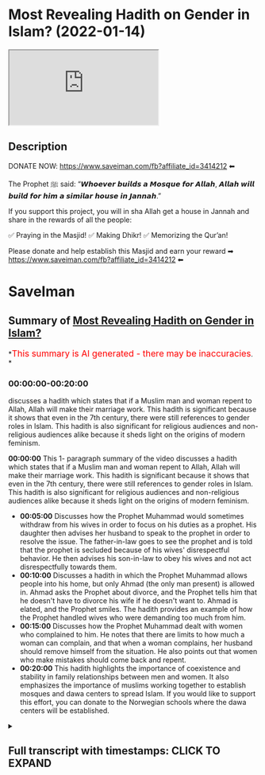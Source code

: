 # Most Revealing Hadith on Gender in Islam? (2022-01-14)

<iframe loading='lazy' allow='autoplay' src='https://www.youtube.com/embed/BHP78wJXi30'></iframe>

## Description

DONATE NOW: <https://www.saveiman.com/fb?affiliate_id=3414212> ⬅

The Prophet ﷺ said: “𝙒𝙝𝙤𝙚𝙫𝙚𝙧 𝙗𝙪𝙞𝙡𝙙𝙨 𝙖 𝙈𝙤𝙨𝙦𝙪𝙚 𝙛𝙤𝙧 𝘼𝙡𝙡𝙖𝙝, 𝘼𝙡𝙡𝙖𝙝 𝙬𝙞𝙡𝙡 𝙗𝙪𝙞𝙡𝙙 𝙛𝙤𝙧 𝙝𝙞𝙢 𝙖 𝙨𝙞𝙢𝙞𝙡𝙖𝙧 𝙝𝙤𝙪𝙨𝙚 𝙞𝙣 𝙅𝙖𝙣𝙣𝙖𝙝.”

If you support this project, you will in sha Allah get a house in Jannah and share in the rewards of all the people:

✅ Praying in the Masjid!
✅ Making Dhikr!
✅ Memorizing the Qur’an!

Please donate and help establish this Masjid and earn your reward ➡ <https://www.saveiman.com/fb?affiliate_id=3414212> ⬅

# SaveIman

## Summary of [Most Revealing Hadith on Gender in Islam?](https://www.youtube.com/watch?v=BHP78wJXi30)

*<span style="color:red; font-size:125%">This summary is AI generated - there may be inaccuracies</span>. *

### <a onclick="modifyYTiframeseektime('0')">00:00:00-00:20:00</a>

 discusses a hadith which states that if a Muslim man and woman repent to Allah, Allah will make their marriage work. This hadith is significant because it shows that even in the 7th century, there were still references to gender roles in Islam. This hadith is also significant for religious audiences and non-religious audiences alike because it sheds light on the origins of modern feminism.

**<a onclick="modifyYTiframeseektime('0')">00:00:00</a>** This 1- paragraph summary of the video discusses a hadith which states that if a Muslim man and woman repent to Allah, Allah will make their marriage work. This hadith is significant because it shows that even in the 7th century, there were still references to gender roles in Islam. This hadith is also significant for religious audiences and non-religious audiences alike because it sheds light on the origins of modern feminism.

* **<a onclick="modifyYTiframeseektime('300')">00:05:00</a>** Discusses how the Prophet Muhammad would sometimes withdraw from his wives in order to focus on his duties as a prophet. His daughter then advises her husband to speak to the prophet in order to resolve the issue. The father-in-law goes to see the prophet and is told that the prophet is secluded because of his wives' disrespectful behavior. He then advises his son-in-law to obey his wives and not act disrespectfully towards them.
* **<a onclick="modifyYTiframeseektime('600')">00:10:00</a>** Discusses a hadith in which the Prophet Muhammad allows people into his home, but only Ahmad (the only man present) is allowed in. Ahmad asks the Prophet about divorce, and the Prophet tells him that he doesn't have to divorce his wife if he doesn't want to. Ahmad is elated, and the Prophet smiles. The hadith provides an example of how the Prophet handled wives who were demanding too much from him.
* **<a onclick="modifyYTiframeseektime('900')">00:15:00</a>** Discusses how the Prophet Muhammad dealt with women who complained to him. He notes that there are limits to how much a woman can complain, and that when a woman complains, her husband should remove himself from the situation. He also points out that women who make mistakes should come back and repent.
* **<a onclick="modifyYTiframeseektime('1200')">00:20:00</a>** This hadith highlights the importance of coexistence and stability in family relationships between men and women. It also emphasizes the importance of muslims working together to establish mosques and dawa centers to spread Islam. If you would like to support this effort, you can donate to the Norwegian schools where the dawa centers will be established.

<details><summary><h2>Full transcript with timestamps: CLICK TO EXPAND</h2></summary>

<a onclick="modifyYTiframeseektime('0')">0:00:00</a> what if you were dying from thirst and  
<a onclick="modifyYTiframeseektime('2')">0:00:02</a> hunger would you give your iman up your  
<a onclick="modifyYTiframeseektime('4')">0:00:04</a> faith up in order  
<a onclick="modifyYTiframeseektime('7')">0:00:07</a> to survive probably not probably not  
<a onclick="modifyYTiframeseektime('10')">0:00:10</a> because you'd rather die  
<a onclick="modifyYTiframeseektime('12')">0:00:12</a> in hunger and thirst than give up your  
<a onclick="modifyYTiframeseektime('14')">0:00:14</a> religion right this is how much we value  
<a onclick="modifyYTiframeseektime('17')">0:00:17</a> our faith it's priceless brothers and  
<a onclick="modifyYTiframeseektime('20')">0:00:20</a> sisters let me introduce you to norway  
<a onclick="modifyYTiframeseektime('22')">0:00:22</a> this is a european country where the  
<a onclick="modifyYTiframeseektime('25')">0:00:25</a> vast majority of people have become  
<a onclick="modifyYTiframeseektime('27')">0:00:27</a> irreligious there are 200 000 muslims of  
<a onclick="modifyYTiframeseektime('30')">0:00:30</a> a population of about 5 million and most  
<a onclick="modifyYTiframeseektime('32')">0:00:32</a> of these 200 000 muslims have no idea  
<a onclick="modifyYTiframeseektime('35')">0:00:35</a> how to explain islam to their non-muslim  
<a onclick="modifyYTiframeseektime('38')">0:00:38</a> friends and neighbors but that needs to  
<a onclick="modifyYTiframeseektime('40')">0:00:40</a> change allah sent his messenger to call  
<a onclick="modifyYTiframeseektime('42')">0:00:42</a> people to eternal success and that is  
<a onclick="modifyYTiframeseektime('45')">0:00:45</a> why muslims in norway are now  
<a onclick="modifyYTiframeseektime('46')">0:00:46</a> establishing a masjid and our center to  
<a onclick="modifyYTiframeseektime('49')">0:00:49</a> enhance the norwegian tawa but they  
<a onclick="modifyYTiframeseektime('52')">0:00:52</a> cannot do this alone we need to support  
<a onclick="modifyYTiframeseektime('54')">0:00:54</a> them if you donate to the schools you  
<a onclick="modifyYTiframeseektime('56')">0:00:56</a> will insha allah reap the rewards of  
<a onclick="modifyYTiframeseektime('59')">0:00:59</a> thousands of muslims coming back to  
<a onclick="modifyYTiframeseektime('61')">0:01:01</a> islam and many of those will become  
<a onclick="modifyYTiframeseektime('63')">0:01:03</a> dwight and invite to islam  
<a onclick="modifyYTiframeseektime('65')">0:01:05</a> you will share in the reward for all  
<a onclick="modifyYTiframeseektime('68')">0:01:08</a> those shahadas and good deeds to come in  
<a onclick="modifyYTiframeseektime('71')">0:01:11</a> so click the link and donate now and  
<a onclick="modifyYTiframeseektime('73')">0:01:13</a> share the video for extra reward  
<a onclick="modifyYTiframeseektime('82')">0:01:22</a> how are you guys doing there is one  
<a onclick="modifyYTiframeseektime('83')">0:01:23</a> hadith which is a very special hadith  
<a onclick="modifyYTiframeseektime('86')">0:01:26</a> which is very pertinent to the issues  
<a onclick="modifyYTiframeseektime('88')">0:01:28</a> relating to gender now especially in the  
<a onclick="modifyYTiframeseektime('91')">0:01:31</a> modern age after the enlightenment  
<a onclick="modifyYTiframeseektime('93')">0:01:33</a> period after renaissance after all these  
<a onclick="modifyYTiframeseektime('95')">0:01:35</a> times  
<a onclick="modifyYTiframeseektime('97')">0:01:37</a> and different kind of ideologies have  
<a onclick="modifyYTiframeseektime('99')">0:01:39</a> emerged the question is to what extent  
<a onclick="modifyYTiframeseektime('101')">0:01:41</a> have those ideologies especially in the  
<a onclick="modifyYTiframeseektime('103')">0:01:43</a> west had an impact  
<a onclick="modifyYTiframeseektime('105')">0:01:45</a> on human society now that's a very  
<a onclick="modifyYTiframeseektime('107')">0:01:47</a> important question both for religious  
<a onclick="modifyYTiframeseektime('109')">0:01:49</a> audiences and non-religious audiences  
<a onclick="modifyYTiframeseektime('112')">0:01:52</a> i came across this hadith in bukhari and  
<a onclick="modifyYTiframeseektime('114')">0:01:54</a> actually there are lots of hadith which  
<a onclick="modifyYTiframeseektime('116')">0:01:56</a> corroborate this hadith it's called  
<a onclick="modifyYTiframeseektime('118')">0:01:58</a> torokh different  
<a onclick="modifyYTiframeseektime('120')">0:02:00</a> pathways of hadith  
<a onclick="modifyYTiframeseektime('122')">0:02:02</a> talking about a very interesting  
<a onclick="modifyYTiframeseektime('125')">0:02:05</a> incident and i regard this hadith from  
<a onclick="modifyYTiframeseektime('127')">0:02:07</a> my very limited knowledge of hadith  
<a onclick="modifyYTiframeseektime('129')">0:02:09</a> as probably the most telling hadith  
<a onclick="modifyYTiframeseektime('132')">0:02:12</a> of gender relations  
<a onclick="modifyYTiframeseektime('135')">0:02:15</a> in islam or in the 7th century period  
<a onclick="modifyYTiframeseektime('138')">0:02:18</a> now why is this important for  
<a onclick="modifyYTiframeseektime('140')">0:02:20</a> religious people or non-religious people  
<a onclick="modifyYTiframeseektime('141')">0:02:21</a> muslim audiences and non-muslim  
<a onclick="modifyYTiframeseektime('143')">0:02:23</a> audiences alike  
<a onclick="modifyYTiframeseektime('144')">0:02:24</a> because one question that has kind of  
<a onclick="modifyYTiframeseektime('146')">0:02:26</a> plagued our imagination has been to what  
<a onclick="modifyYTiframeseektime('149')">0:02:29</a> extent  
<a onclick="modifyYTiframeseektime('150')">0:02:30</a> have ideologies the like of say feminism  
<a onclick="modifyYTiframeseektime('154')">0:02:34</a> second third wave feminism any type of  
<a onclick="modifyYTiframeseektime('156')">0:02:36</a> feminism has an impact on human  
<a onclick="modifyYTiframeseektime('159')">0:02:39</a> behavior to what extent has it actually  
<a onclick="modifyYTiframeseektime('161')">0:02:41</a> shaped what men or women do to what  
<a onclick="modifyYTiframeseektime('164')">0:02:44</a> extent have it has it shaped societies  
<a onclick="modifyYTiframeseektime('166')">0:02:46</a> and gender relations  
<a onclick="modifyYTiframeseektime('168')">0:02:48</a> and i think this hadith is very  
<a onclick="modifyYTiframeseektime('169')">0:02:49</a> important in answering that question now  
<a onclick="modifyYTiframeseektime('171')">0:02:51</a> i'm not going to be  
<a onclick="modifyYTiframeseektime('172')">0:02:52</a> giving you an exact word for word uh  
<a onclick="modifyYTiframeseektime('175')">0:02:55</a> narration of this hadith but i am going  
<a onclick="modifyYTiframeseektime('177')">0:02:57</a> to be spelling it out for you in kind of  
<a onclick="modifyYTiframeseektime('180')">0:03:00</a> paraphrased terms and send give you a  
<a onclick="modifyYTiframeseektime('182')">0:03:02</a> link in the description box of the  
<a onclick="modifyYTiframeseektime('184')">0:03:04</a> entire hadith although i may say as well  
<a onclick="modifyYTiframeseektime('187')">0:03:07</a> that this hadith has different  
<a onclick="modifyYTiframeseektime('188')">0:03:08</a> narrations but this one is in bukhari  
<a onclick="modifyYTiframeseektime('192')">0:03:12</a> ibn abbas who was  
<a onclick="modifyYTiframeseektime('194')">0:03:14</a> the torja man of the quran  
<a onclick="modifyYTiframeseektime('196')">0:03:16</a> the prolific sahabi that wanted to know  
<a onclick="modifyYTiframeseektime('200')">0:03:20</a> every little thing about  
<a onclick="modifyYTiframeseektime('201')">0:03:21</a> the quran he went to um  
<a onclick="modifyYTiframeseektime('204')">0:03:24</a> who as many of you will know is the  
<a onclick="modifyYTiframeseektime('206')">0:03:26</a> second caliph  
<a onclick="modifyYTiframeseektime('207')">0:03:27</a> after the death of the prophet muhammad  
<a onclick="modifyYTiframeseektime('210')">0:03:30</a> and after abu bakr and also one of the  
<a onclick="modifyYTiframeseektime('212')">0:03:32</a> best friends of the prophet muhammad  
<a onclick="modifyYTiframeseektime('216')">0:03:36</a> he went to him because he wanted to know  
<a onclick="modifyYTiframeseektime('219')">0:03:39</a> the meaning of an ayah of the quran in  
<a onclick="modifyYTiframeseektime('220')">0:03:40</a> chapter number 66 where it said in tatum  
<a onclick="modifyYTiframeseektime('225')">0:03:45</a> if you both repent to allah then allah  
<a onclick="modifyYTiframeseektime('227')">0:03:47</a> has made it so that you may do so and  
<a onclick="modifyYTiframeseektime('230')">0:03:50</a> this was a verse in chapter 66 that i'm  
<a onclick="modifyYTiframeseektime('232')">0:03:52</a> not best wanted to know who these two  
<a onclick="modifyYTiframeseektime('234')">0:03:54</a> were referring to so he went to um  
<a onclick="modifyYTiframeseektime('237')">0:03:57</a> and then um  
<a onclick="modifyYTiframeseektime('239')">0:03:59</a> narrated the story to him so that hadith  
<a onclick="modifyYTiframeseektime('241')">0:04:01</a> is narrated by ibn abbas  
<a onclick="modifyYTiframeseektime('244')">0:04:04</a> and  
<a onclick="modifyYTiframeseektime('245')">0:04:05</a> ahmad al-khattab started by saying  
<a onclick="modifyYTiframeseektime('247')">0:04:07</a> something very interesting  
<a onclick="modifyYTiframeseektime('249')">0:04:09</a> he says  
<a onclick="modifyYTiframeseektime('252')">0:04:12</a> Music  
<a onclick="modifyYTiframeseektime('256')">0:04:16</a> he said that we the people of quraish  
<a onclick="modifyYTiframeseektime('259')">0:04:19</a> who are a people  
<a onclick="modifyYTiframeseektime('260')">0:04:20</a> who used to dominate our wives  
<a onclick="modifyYTiframeseektime('266')">0:04:26</a> when we went to the medina  
<a onclick="modifyYTiframeseektime('268')">0:04:28</a> the people the ansar they were  
<a onclick="modifyYTiframeseektime('273')">0:04:33</a> were people that their wives used to  
<a onclick="modifyYTiframeseektime('275')">0:04:35</a> dominate them  
<a onclick="modifyYTiframeseektime('277')">0:04:37</a> now i found this very interesting very  
<a onclick="modifyYTiframeseektime('279')">0:04:39</a> surprising i have to be honest the first  
<a onclick="modifyYTiframeseektime('281')">0:04:41</a> time i came across this hadith it made  
<a onclick="modifyYTiframeseektime('284')">0:04:44</a> me think  
<a onclick="modifyYTiframeseektime('285')">0:04:45</a> this is  
<a onclick="modifyYTiframeseektime('288')">0:04:48</a> this is a 7th century audience this is  
<a onclick="modifyYTiframeseektime('290')">0:04:50</a> at least a thousand  
<a onclick="modifyYTiframeseektime('292')">0:04:52</a> 300 and something odd years before  
<a onclick="modifyYTiframeseektime('295')">0:04:55</a> feminism could even be  
<a onclick="modifyYTiframeseektime('296')">0:04:56</a> referred to as such  
<a onclick="modifyYTiframeseektime('298')">0:04:58</a> and there is this phrasiology very  
<a onclick="modifyYTiframeseektime('300')">0:05:00</a> gendered phraseology being used  
<a onclick="modifyYTiframeseektime('302')">0:05:02</a> that we were a people that we used to  
<a onclick="modifyYTiframeseektime('304')">0:05:04</a> dominate our wives and these people of  
<a onclick="modifyYTiframeseektime('307')">0:05:07</a> al-ansar who are another  
<a onclick="modifyYTiframeseektime('309')">0:05:09</a> group of people were a group of people  
<a onclick="modifyYTiframeseektime('311')">0:05:11</a> he's saying  
<a onclick="modifyYTiframeseektime('313')">0:05:13</a> their wives dominated them  
<a onclick="modifyYTiframeseektime('316')">0:05:16</a> and he said  
<a onclick="modifyYTiframeseektime('318')">0:05:18</a> he narrates the story  
<a onclick="modifyYTiframeseektime('320')">0:05:20</a> of going to his wife  
<a onclick="modifyYTiframeseektime('324')">0:05:24</a> i went to my wife  
<a onclick="modifyYTiframeseektime('326')">0:05:26</a> and he was speaking to her  
<a onclick="modifyYTiframeseektime('328')">0:05:28</a> about  
<a onclick="modifyYTiframeseektime('330')">0:05:30</a> the attitudes of medina society  
<a onclick="modifyYTiframeseektime('334')">0:05:34</a> and she answered back  
<a onclick="modifyYTiframeseektime('336')">0:05:36</a> to um  
<a onclick="modifyYTiframeseektime('340')">0:05:40</a> he was a very strong character very  
<a onclick="modifyYTiframeseektime('343')">0:05:43</a> assertive character very extroverted  
<a onclick="modifyYTiframeseektime('346')">0:05:46</a> character extremely confident person  
<a onclick="modifyYTiframeseektime('349')">0:05:49</a> he was a fair man actually a feared man  
<a onclick="modifyYTiframeseektime('352')">0:05:52</a> a big man physically big and a big  
<a onclick="modifyYTiframeseektime('355')">0:05:55</a> personality  
<a onclick="modifyYTiframeseektime('356')">0:05:56</a> and remember he was just saying that you  
<a onclick="modifyYTiframeseektime('358')">0:05:58</a> know we were the people that used to  
<a onclick="modifyYTiframeseektime('359')">0:05:59</a> dominate  
<a onclick="modifyYTiframeseektime('360')">0:06:00</a> our wives  
<a onclick="modifyYTiframeseektime('361')">0:06:01</a> and his wife now is answering him back  
<a onclick="modifyYTiframeseektime('364')">0:06:04</a> so he said  
<a onclick="modifyYTiframeseektime('366')">0:06:06</a> are you answering me back  
<a onclick="modifyYTiframeseektime('370')">0:06:10</a> and his wife  
<a onclick="modifyYTiframeseektime('372')">0:06:12</a> wife returned and she said  
<a onclick="modifyYTiframeseektime('374')">0:06:14</a> you know  
<a onclick="modifyYTiframeseektime('376')">0:06:16</a> actually  
<a onclick="modifyYTiframeseektime('377')">0:06:17</a> you know the prophets why even the  
<a onclick="modifyYTiframeseektime('378')">0:06:18</a> prophets wives who are meant to be like  
<a onclick="modifyYTiframeseektime('380')">0:06:20</a> you know she doesn't say this but who  
<a onclick="modifyYTiframeseektime('382')">0:06:22</a> are in islam meant to be the epitome  
<a onclick="modifyYTiframeseektime('385')">0:06:25</a> of you know they even they  
<a onclick="modifyYTiframeseektime('388')">0:06:28</a> jordan  
<a onclick="modifyYTiframeseektime('392')">0:06:32</a> that used to they used to leave off the  
<a onclick="modifyYTiframeseektime('394')">0:06:34</a> prophet  
<a onclick="modifyYTiframeseektime('395')">0:06:35</a> withdrawal from the prophet muhammad  
<a onclick="modifyYTiframeseektime('397')">0:06:37</a> from the  
<a onclick="modifyYTiframeseektime('399')">0:06:39</a> night from the day into the night  
<a onclick="modifyYTiframeseektime('400')">0:06:40</a> meaning they used to give him the cold  
<a onclick="modifyYTiframeseektime('402')">0:06:42</a> shoulder they used to withdraw from him  
<a onclick="modifyYTiframeseektime('405')">0:06:45</a> and he was bewild he was completely  
<a onclick="modifyYTiframeseektime('408')">0:06:48</a> befuddled and bewildered and bedazzled  
<a onclick="modifyYTiframeseektime('410')">0:06:50</a> and shocked and  
<a onclick="modifyYTiframeseektime('411')">0:06:51</a> by this uh comment so oh he got  
<a onclick="modifyYTiframeseektime('414')">0:06:54</a> triggered you want to put it in that he  
<a onclick="modifyYTiframeseektime('415')">0:06:55</a> got triggered by that  
<a onclick="modifyYTiframeseektime('417')">0:06:57</a> because remember  
<a onclick="modifyYTiframeseektime('421')">0:07:01</a> was the wife of the prophet muhammad one  
<a onclick="modifyYTiframeseektime('424')">0:07:04</a> of the wives of the prophet muhammad  
<a onclick="modifyYTiframeseektime('427')">0:07:07</a> so he says  
<a onclick="modifyYTiframeseektime('428')">0:07:08</a> when he heard that it's like everything  
<a onclick="modifyYTiframeseektime('430')">0:07:10</a> switched off he put on his clothes  
<a onclick="modifyYTiframeseektime('436')">0:07:16</a> i got my my clothes and i put it on me  
<a onclick="modifyYTiframeseektime('438')">0:07:18</a> and he went to  
<a onclick="modifyYTiframeseektime('440')">0:07:20</a> his daughter  
<a onclick="modifyYTiframeseektime('442')">0:07:22</a> and he said to his daughter he said to  
<a onclick="modifyYTiframeseektime('444')">0:07:24</a> her  
<a onclick="modifyYTiframeseektime('445')">0:07:25</a> is it true  
<a onclick="modifyYTiframeseektime('446')">0:07:26</a> that one of you i.e one of the wives of  
<a onclick="modifyYTiframeseektime('448')">0:07:28</a> the prophet used to  
<a onclick="modifyYTiframeseektime('452')">0:07:32</a> leave the the prophet sallallahu alaihi  
<a onclick="modifyYTiframeseektime('454')">0:07:34</a> wasallam  
<a onclick="modifyYTiframeseektime('456')">0:07:36</a> from the night to from the day into the  
<a onclick="modifyYTiframeseektime('458')">0:07:38</a> night  
<a onclick="modifyYTiframeseektime('459')">0:07:39</a> not from the night into the day but from  
<a onclick="modifyYTiframeseektime('461')">0:07:41</a> the day into the night meaning it's not  
<a onclick="modifyYTiframeseektime('463')">0:07:43</a> talking about marital relations or  
<a onclick="modifyYTiframeseektime('464')">0:07:44</a> anything like that because that would be  
<a onclick="modifyYTiframeseektime('465')">0:07:45</a> a different level of  
<a onclick="modifyYTiframeseektime('467')">0:07:47</a> transgression which that we have no  
<a onclick="modifyYTiframeseektime('468')">0:07:48</a> evidence ever happened by the way but  
<a onclick="modifyYTiframeseektime('470')">0:07:50</a> anyway  
<a onclick="modifyYTiframeseektime('471')">0:07:51</a> is it the case that you should do  
<a onclick="modifyYTiframeseektime('472')">0:07:52</a> something like that  
<a onclick="modifyYTiframeseektime('475')">0:07:55</a> she says vietnam she says yes  
<a onclick="modifyYTiframeseektime('478')">0:07:58</a> he said whoever does anything like that  
<a onclick="modifyYTiframeseektime('482')">0:08:02</a> she lost his failure  
<a onclick="modifyYTiframeseektime('486')">0:08:06</a> and then he was triggered already so  
<a onclick="modifyYTiframeseektime('487')">0:08:07</a> imagine he's talking to his own daughter  
<a onclick="modifyYTiframeseektime('489')">0:08:09</a> and by the way this shows us it gives us  
<a onclick="modifyYTiframeseektime('491')">0:08:11</a> a glimpse i don't want to make too much  
<a onclick="modifyYTiframeseektime('492')">0:08:12</a> commentary at this point because i'll  
<a onclick="modifyYTiframeseektime('494')">0:08:14</a> comment on this afterwards  
<a onclick="modifyYTiframeseektime('496')">0:08:16</a> of how  
<a onclick="modifyYTiframeseektime('497')">0:08:17</a> the father-in-law  
<a onclick="modifyYTiframeseektime('500')">0:08:20</a> deals with the son-in-law a pious son  
<a onclick="modifyYTiframeseektime('502')">0:08:22</a> albert this one the most pious  
<a onclick="modifyYTiframeseektime('503')">0:08:23</a> son-in-law  
<a onclick="modifyYTiframeseektime('505')">0:08:25</a> he got triggered on behalf of the  
<a onclick="modifyYTiframeseektime('506')">0:08:26</a> son-in-law in this case is  
<a onclick="modifyYTiframeseektime('508')">0:08:28</a> the prophet muhammed who he loved the  
<a onclick="modifyYTiframeseektime('510')">0:08:30</a> most  
<a onclick="modifyYTiframeseektime('512')">0:08:32</a> who he loved the most  
<a onclick="modifyYTiframeseektime('513')">0:08:33</a> he said  
<a onclick="modifyYTiframeseektime('516')">0:08:36</a> you think  
<a onclick="modifyYTiframeseektime('518')">0:08:38</a> don't ever do that he says whoever's  
<a onclick="modifyYTiframeseektime('519')">0:08:39</a> done that is a failure  
<a onclick="modifyYTiframeseektime('521')">0:08:41</a> and what about your friend he's talking  
<a onclick="modifyYTiframeseektime('524')">0:08:44</a> about aisha  
<a onclick="modifyYTiframeseektime('525')">0:08:45</a> who's who is known another wife of the  
<a onclick="modifyYTiframeseektime('527')">0:08:47</a> prophet  
<a onclick="modifyYTiframeseektime('528')">0:08:48</a> that she is  
<a onclick="modifyYTiframeseektime('532')">0:08:52</a> more beautiful than you anyway  
<a onclick="modifyYTiframeseektime('534')">0:08:54</a> and she's more beloved to the prophet  
<a onclick="modifyYTiframeseektime('535')">0:08:55</a> muhammed  
<a onclick="modifyYTiframeseektime('537')">0:08:57</a> so he he saw that she was being jairia  
<a onclick="modifyYTiframeseektime('539')">0:08:59</a> she was being bold  
<a onclick="modifyYTiframeseektime('541')">0:09:01</a> so he was bold with her she was  
<a onclick="modifyYTiframeseektime('543')">0:09:03</a> triggering him he triggered her  
<a onclick="modifyYTiframeseektime('546')">0:09:06</a> and this is in many ways the right way  
<a onclick="modifyYTiframeseektime('548')">0:09:08</a> to advise  
<a onclick="modifyYTiframeseektime('549')">0:09:09</a> a woman  
<a onclick="modifyYTiframeseektime('550')">0:09:10</a> who is disrespecting her husband with  
<a onclick="modifyYTiframeseektime('552')">0:09:12</a> all due respect now we see a lot of  
<a onclick="modifyYTiframeseektime('554')">0:09:14</a> people  
<a onclick="modifyYTiframeseektime('555')">0:09:15</a> they see that the woman is complaining  
<a onclick="modifyYTiframeseektime('557')">0:09:17</a> and withdrawing from the husband not  
<a onclick="modifyYTiframeseektime('558')">0:09:18</a> giving him his rights and they egg her  
<a onclick="modifyYTiframeseektime('560')">0:09:20</a> on they push her to do some more yeah do  
<a onclick="modifyYTiframeseektime('562')">0:09:22</a> it more this is the father of the he  
<a onclick="modifyYTiframeseektime('564')">0:09:24</a> loves her so much  
<a onclick="modifyYTiframeseektime('565')">0:09:25</a> yeah  
<a onclick="modifyYTiframeseektime('567')">0:09:27</a> as the quran says  
<a onclick="modifyYTiframeseektime('571')">0:09:31</a> if you speak then speak the truth and  
<a onclick="modifyYTiframeseektime('573')">0:09:33</a> even if it is someone close to you so  
<a onclick="modifyYTiframeseektime('575')">0:09:35</a> this was the manhattan  
<a onclick="modifyYTiframeseektime('576')">0:09:36</a> and the way of  
<a onclick="modifyYTiframeseektime('579')">0:09:39</a> so he went after that to see the prophet  
<a onclick="modifyYTiframeseektime('582')">0:09:42</a> muhammed himself and he had a man  
<a onclick="modifyYTiframeseektime('585')">0:09:45</a> guarding the door his name was  
<a onclick="modifyYTiframeseektime('587')">0:09:47</a> he was guarding the door and he was by  
<a onclick="modifyYTiframeseektime('588')">0:09:48</a> himself  
<a onclick="modifyYTiframeseektime('590')">0:09:50</a> because his wives had told him that the  
<a onclick="modifyYTiframeseektime('592')">0:09:52</a> the the the hafsah had told him that the  
<a onclick="modifyYTiframeseektime('594')">0:09:54</a> prophet muhammad had been like secluded  
<a onclick="modifyYTiframeseektime('597')">0:09:57</a> by himself and this was going to give us  
<a onclick="modifyYTiframeseektime('598')">0:09:58</a> another lesson by the way which is a  
<a onclick="modifyYTiframeseektime('601')">0:10:01</a> very important lesson which we don't  
<a onclick="modifyYTiframeseektime('602')">0:10:02</a> hear enough of i'll tell you what  
<a onclick="modifyYTiframeseektime('604')">0:10:04</a> happened  
<a onclick="modifyYTiframeseektime('605')">0:10:05</a> at first he didn't allow anybody in  
<a onclick="modifyYTiframeseektime('607')">0:10:07</a> including umar but eventually  
<a onclick="modifyYTiframeseektime('610')">0:10:10</a> he  
<a onclick="modifyYTiframeseektime('610')">0:10:10</a> come into the house  
<a onclick="modifyYTiframeseektime('612')">0:10:12</a> so ahmad came into the house and the  
<a onclick="modifyYTiframeseektime('613')">0:10:13</a> first question he asked  
<a onclick="modifyYTiframeseektime('615')">0:10:15</a> he asked him did you divorce your wives  
<a onclick="modifyYTiframeseektime('618')">0:10:18</a> and he said no  
<a onclick="modifyYTiframeseektime('620')">0:10:20</a> he didn't divorce his wife so he said  
<a onclick="modifyYTiframeseektime('622')">0:10:22</a> allahu akbar ahmad was celebrating  
<a onclick="modifyYTiframeseektime('624')">0:10:24</a> because in reality he doesn't want to  
<a onclick="modifyYTiframeseektime('625')">0:10:25</a> see his daughter or any of the other  
<a onclick="modifyYTiframeseektime('627')">0:10:27</a> mothers of the believers be divorced  
<a onclick="modifyYTiframeseektime('631')">0:10:31</a> so he was elated by the fact that he  
<a onclick="modifyYTiframeseektime('633')">0:10:33</a> there was no divorce that took place  
<a onclick="modifyYTiframeseektime('636')">0:10:36</a> and then um  
<a onclick="modifyYTiframeseektime('638')">0:10:38</a> he said the same kind of thing that he  
<a onclick="modifyYTiframeseektime('639')">0:10:39</a> was saying to ibn abbas in the beginning  
<a onclick="modifyYTiframeseektime('640')">0:10:40</a> of generation he and i want you to pay  
<a onclick="modifyYTiframeseektime('643')">0:10:43</a> attention to the psychological cues here  
<a onclick="modifyYTiframeseektime('645')">0:10:45</a> they're very important because they  
<a onclick="modifyYTiframeseektime('647')">0:10:47</a> relate to the gender discussions  
<a onclick="modifyYTiframeseektime('649')">0:10:49</a> that i have happening now not just from  
<a onclick="modifyYTiframeseektime('651')">0:10:51</a> feminists but from these red pill and  
<a onclick="modifyYTiframeseektime('653')">0:10:53</a> all these kind of things  
<a onclick="modifyYTiframeseektime('655')">0:10:55</a> is an eye opener to the man hedge of the  
<a onclick="modifyYTiframeseektime('658')">0:10:58</a> prophet of how he dealt with these  
<a onclick="modifyYTiframeseektime('659')">0:10:59</a> issues  
<a onclick="modifyYTiframeseektime('660')">0:11:00</a> before the the existence of these  
<a onclick="modifyYTiframeseektime('663')">0:11:03</a> ideologies  
<a onclick="modifyYTiframeseektime('664')">0:11:04</a> so  
<a onclick="modifyYTiframeseektime('666')">0:11:06</a> stated the same thing as he stated  
<a onclick="modifyYTiframeseektime('668')">0:11:08</a> before  
<a onclick="modifyYTiframeseektime('669')">0:11:09</a> he says  
<a onclick="modifyYTiframeseektime('674')">0:11:14</a> we are people we the people of quraish  
<a onclick="modifyYTiframeseektime('675')">0:11:15</a> were people that we used to dominate our  
<a onclick="modifyYTiframeseektime('677')">0:11:17</a> wives  
<a onclick="modifyYTiframeseektime('680')">0:11:20</a> when the people of al-ansar their wives  
<a onclick="modifyYTiframeseektime('682')">0:11:22</a> used to dominate them  
<a onclick="modifyYTiframeseektime('684')">0:11:24</a> so he's saying the same thing the  
<a onclick="modifyYTiframeseektime('686')">0:11:26</a> prophet's reaction to this he just  
<a onclick="modifyYTiframeseektime('688')">0:11:28</a> smiled literally  
<a onclick="modifyYTiframeseektime('691')">0:11:31</a> he just smiled he said he just smiled  
<a onclick="modifyYTiframeseektime('693')">0:11:33</a> so he didn't really engage with that he  
<a onclick="modifyYTiframeseektime('695')">0:11:35</a> said yes you know  
<a onclick="modifyYTiframeseektime('697')">0:11:37</a> to be honest that was not the the  
<a onclick="modifyYTiframeseektime('699')">0:11:39</a> response of the prophet muhammad  
<a onclick="modifyYTiframeseektime('704')">0:11:44</a> he stated that he went to his daughter  
<a onclick="modifyYTiframeseektime('706')">0:11:46</a> and he told her what he told her you  
<a onclick="modifyYTiframeseektime('708')">0:11:48</a> know that is more beloved than all the  
<a onclick="modifyYTiframeseektime('710')">0:11:50</a> kind of things i told you before and  
<a onclick="modifyYTiframeseektime('712')">0:11:52</a> again it said that the prophet sallam  
<a onclick="modifyYTiframeseektime('714')">0:11:54</a> he merely smiled he did not  
<a onclick="modifyYTiframeseektime('717')">0:11:57</a> engage  
<a onclick="modifyYTiframeseektime('718')">0:11:58</a> with omar  
<a onclick="modifyYTiframeseektime('722')">0:12:02</a> and then  
<a onclick="modifyYTiframeseektime('723')">0:12:03</a> he made dua a supplication to the  
<a onclick="modifyYTiframeseektime('725')">0:12:05</a> prophet  
<a onclick="modifyYTiframeseektime('726')">0:12:06</a> muhammad because he was sleeping on this  
<a onclick="modifyYTiframeseektime('729')">0:12:09</a> kind of straw and he said the people of  
<a onclick="modifyYTiframeseektime('732')">0:12:12</a> you know the emperor of roman the  
<a onclick="modifyYTiframeseektime('733')">0:12:13</a> emperor of persia they have all this  
<a onclick="modifyYTiframeseektime('735')">0:12:15</a> white expanse and you're sleeping on the  
<a onclick="modifyYTiframeseektime('737')">0:12:17</a> floor  
<a onclick="modifyYTiframeseektime('738')">0:12:18</a> he goes  
<a onclick="modifyYTiframeseektime('741')">0:12:21</a> out on you he would expand your abode  
<a onclick="modifyYTiframeseektime('743')">0:12:23</a> like you make the prophet at that stage  
<a onclick="modifyYTiframeseektime('745')">0:12:25</a> he actually responded he said i'm not  
<a onclick="modifyYTiframeseektime('747')">0:12:27</a> interested why should i it's mata dunya  
<a onclick="modifyYTiframeseektime('749')">0:12:29</a> this is uh  
<a onclick="modifyYTiframeseektime('750')">0:12:30</a> it's not the thing i want because we the  
<a onclick="modifyYTiframeseektime('753')">0:12:33</a> hereafter and the eschaton and all that  
<a onclick="modifyYTiframeseektime('755')">0:12:35</a> kind of thing  
<a onclick="modifyYTiframeseektime('757')">0:12:37</a> now  
<a onclick="modifyYTiframeseektime('758')">0:12:38</a> long story short  
<a onclick="modifyYTiframeseektime('763')">0:12:43</a> of the quran actually came down for this  
<a onclick="modifyYTiframeseektime('764')">0:12:44</a> now why was the prophet secluding from  
<a onclick="modifyYTiframeseektime('766')">0:12:46</a> all the wives because they were actually  
<a onclick="modifyYTiframeseektime('768')">0:12:48</a> asking him  
<a onclick="modifyYTiframeseektime('769')">0:12:49</a> to to give him money that he didn't have  
<a onclick="modifyYTiframeseektime('772')">0:12:52</a> that's why in sura  
<a onclick="modifyYTiframeseektime('779')">0:12:59</a> that the ayah came down which said that  
<a onclick="modifyYTiframeseektime('781')">0:13:01</a> if you want the the  
<a onclick="modifyYTiframeseektime('782')">0:13:02</a> the the the adornments of this world  
<a onclick="modifyYTiframeseektime('786')">0:13:06</a> then come and i will set you free and so  
<a onclick="modifyYTiframeseektime('788')">0:13:08</a> on  
<a onclick="modifyYTiframeseektime('789')">0:13:09</a> so there was an it was actually a choice  
<a onclick="modifyYTiframeseektime('791')">0:13:11</a> given to the wives of the prophet if you  
<a onclick="modifyYTiframeseektime('792')">0:13:12</a> didn't want to be with me then you can  
<a onclick="modifyYTiframeseektime('793')">0:13:13</a> go and it would actually be effective  
<a onclick="modifyYTiframeseektime('796')">0:13:16</a> and an effectual divorce  
<a onclick="modifyYTiframeseektime('798')">0:13:18</a> they had the choice many things can be  
<a onclick="modifyYTiframeseektime('801')">0:13:21</a> extrapolated from this hadith  
<a onclick="modifyYTiframeseektime('803')">0:13:23</a> number one the prophet didn't really  
<a onclick="modifyYTiframeseektime('805')">0:13:25</a> engage  
<a onclick="modifyYTiframeseektime('806')">0:13:26</a> with  
<a onclick="modifyYTiframeseektime('808')">0:13:28</a> the dominating uh  
<a onclick="modifyYTiframeseektime('810')">0:13:30</a> kind of discourse that um  
<a onclick="modifyYTiframeseektime('813')">0:13:33</a> came with  
<a onclick="modifyYTiframeseektime('814')">0:13:34</a> because actually in other places  
<a onclick="modifyYTiframeseektime('816')">0:13:36</a> the prophet muhammad has been described  
<a onclick="modifyYTiframeseektime('819')">0:13:39</a> in a hadith  
<a onclick="modifyYTiframeseektime('820')">0:13:40</a> he was actually very easy going and he  
<a onclick="modifyYTiframeseektime('823')">0:13:43</a> wasn't he if anything  
<a onclick="modifyYTiframeseektime('825')">0:13:45</a> he wasn't some  
<a onclick="modifyYTiframeseektime('827')">0:13:47</a> the hadith  
<a onclick="modifyYTiframeseektime('828')">0:13:48</a> say that he was more easy going than the  
<a onclick="modifyYTiframeseektime('830')">0:13:50</a> people of quraish like people like  
<a onclick="modifyYTiframeseektime('834')">0:13:54</a> some say that he didn't fit into that  
<a onclick="modifyYTiframeseektime('835')">0:13:55</a> category of people that used to try and  
<a onclick="modifyYTiframeseektime('836')">0:13:56</a> dominate his wife and so on he was very  
<a onclick="modifyYTiframeseektime('838')">0:13:58</a> easy going  
<a onclick="modifyYTiframeseektime('840')">0:14:00</a> which by the way flies in the face of  
<a onclick="modifyYTiframeseektime('842')">0:14:02</a> some of the discourses that we're seeing  
<a onclick="modifyYTiframeseektime('844')">0:14:04</a> in these manosphere spaces where they  
<a onclick="modifyYTiframeseektime('846')">0:14:06</a> think that the way to control your woman  
<a onclick="modifyYTiframeseektime('848')">0:14:08</a> and so on is to basically be obnoxious  
<a onclick="modifyYTiframeseektime('851')">0:14:11</a> and overly extroverted and so on there's  
<a onclick="modifyYTiframeseektime('854')">0:14:14</a> a time and a place for everything and  
<a onclick="modifyYTiframeseektime('855')">0:14:15</a> really there's no there's almost no time  
<a onclick="modifyYTiframeseektime('856')">0:14:16</a> in the place for that and the prophet  
<a onclick="modifyYTiframeseektime('858')">0:14:18</a> saw that was not his manage  
<a onclick="modifyYTiframeseektime('860')">0:14:20</a> however he didn't do nothing  
<a onclick="modifyYTiframeseektime('862')">0:14:22</a> he wasn't just taking abuse  
<a onclick="modifyYTiframeseektime('865')">0:14:25</a> he wasn't just uh you know accepting  
<a onclick="modifyYTiframeseektime('868')">0:14:28</a> and i'm not saying that they were even  
<a onclick="modifyYTiframeseektime('869')">0:14:29</a> abusing him quite frankly but he wasn't  
<a onclick="modifyYTiframeseektime('871')">0:14:31</a> accepting these complaints and demands  
<a onclick="modifyYTiframeseektime('873')">0:14:33</a> from his wives  
<a onclick="modifyYTiframeseektime('874')">0:14:34</a> how did he manage  
<a onclick="modifyYTiframeseektime('877')">0:14:37</a> the behavior of his wives  
<a onclick="modifyYTiframeseektime('880')">0:14:40</a> really you can call this anxiety  
<a onclick="modifyYTiframeseektime('882')">0:14:42</a> accrument method  
<a onclick="modifyYTiframeseektime('883')">0:14:43</a> and really in islam this is referred to  
<a onclick="modifyYTiframeseektime('885')">0:14:45</a> as  
<a onclick="modifyYTiframeseektime('888')">0:14:48</a> something  
<a onclick="modifyYTiframeseektime('895')">0:14:55</a> when you say you take an oath that i'm  
<a onclick="modifyYTiframeseektime('897')">0:14:57</a> not going to see my wife for x amount of  
<a onclick="modifyYTiframeseektime('899')">0:14:59</a> time and you have up to four months  
<a onclick="modifyYTiframeseektime('902')">0:15:02</a> and this is the way that you create a  
<a onclick="modifyYTiframeseektime('905')">0:15:05</a> healthy balance in the relationship  
<a onclick="modifyYTiframeseektime('907')">0:15:07</a> because when that anxiety starts to  
<a onclick="modifyYTiframeseektime('908')">0:15:08</a> accrue and it will accrue on both sides  
<a onclick="modifyYTiframeseektime('912')">0:15:12</a> i mean if a man is doing this anxiety  
<a onclick="modifyYTiframeseektime('913')">0:15:13</a> will accrue for him as much as it will  
<a onclick="modifyYTiframeseektime('915')">0:15:15</a> accrue for her  
<a onclick="modifyYTiframeseektime('917')">0:15:17</a> and that in that situation is a useful  
<a onclick="modifyYTiframeseektime('920')">0:15:20</a> moment of reflection  
<a onclick="modifyYTiframeseektime('922')">0:15:22</a> it's a use m useful and it's more useful  
<a onclick="modifyYTiframeseektime('924')">0:15:24</a> than being in a toxic situation in the  
<a onclick="modifyYTiframeseektime('926')">0:15:26</a> household where you're both shouting at  
<a onclick="modifyYTiframeseektime('928')">0:15:28</a> each other and there could be potential  
<a onclick="modifyYTiframeseektime('930')">0:15:30</a> for clash and destruction and fighting  
<a onclick="modifyYTiframeseektime('932')">0:15:32</a> and so on so this was the way  
<a onclick="modifyYTiframeseektime('935')">0:15:35</a> in which through which and by which the  
<a onclick="modifyYTiframeseektime('937')">0:15:37</a> prophet sallallahu decided to deal with  
<a onclick="modifyYTiframeseektime('941')">0:15:41</a> serial complaining  
<a onclick="modifyYTiframeseektime('944')">0:15:44</a> of nine women let's say sorry to say  
<a onclick="modifyYTiframeseektime('946')">0:15:46</a> which were his wives and they did  
<a onclick="modifyYTiframeseektime('948')">0:15:48</a> complain and he didn't just sit there  
<a onclick="modifyYTiframeseektime('950')">0:15:50</a> and take the complaints there's there's  
<a onclick="modifyYTiframeseektime('952')">0:15:52</a> a limit to complaints yes there's a  
<a onclick="modifyYTiframeseektime('954')">0:15:54</a> limit to complaints in islam  
<a onclick="modifyYTiframeseektime('956')">0:15:56</a> but then there's something we we must as  
<a onclick="modifyYTiframeseektime('960')">0:16:00</a> men acknowledge as well  
<a onclick="modifyYTiframeseektime('961')">0:16:01</a> number one  
<a onclick="modifyYTiframeseektime('963')">0:16:03</a> it was very clear that the behavior of  
<a onclick="modifyYTiframeseektime('966')">0:16:06</a> the qurashi woman were sorry the ansari  
<a onclick="modifyYTiframeseektime('968')">0:16:08</a> woman were affected by the korashi woman  
<a onclick="modifyYTiframeseektime('971')">0:16:11</a> oh sorry the opposite yeah so in other  
<a onclick="modifyYTiframeseektime('974')">0:16:14</a> words the fact  
<a onclick="modifyYTiframeseektime('976')">0:16:16</a> that some women can become emboldened by  
<a onclick="modifyYTiframeseektime('978')">0:16:18</a> other women is not something which is  
<a onclick="modifyYTiframeseektime('980')">0:16:20</a> because of the feminist movement this  
<a onclick="modifyYTiframeseektime('982')">0:16:22</a> was happening centuries before feminism  
<a onclick="modifyYTiframeseektime('984')">0:16:24</a> even  
<a onclick="modifyYTiframeseektime('986')">0:16:26</a> was  
<a onclick="modifyYTiframeseektime('987')">0:16:27</a> existed number two  
<a onclick="modifyYTiframeseektime('988')">0:16:28</a> you could even say that there are some  
<a onclick="modifyYTiframeseektime('990')">0:16:30</a> trends some cross-cultural continuities  
<a onclick="modifyYTiframeseektime('994')">0:16:34</a> in female collective temperament  
<a onclick="modifyYTiframeseektime('996')">0:16:36</a> that existed  
<a onclick="modifyYTiframeseektime('998')">0:16:38</a> in such a place of 7th century arabia  
<a onclick="modifyYTiframeseektime('1000')">0:16:40</a> which is not explicable by ideological  
<a onclick="modifyYTiframeseektime('1003')">0:16:43</a> reductionism  
<a onclick="modifyYTiframeseektime('1004')">0:16:44</a> and therefore it's important for us to  
<a onclick="modifyYTiframeseektime('1007')">0:16:47</a> realize that not everything is because  
<a onclick="modifyYTiframeseektime('1009')">0:16:49</a> of feminism that a woman can be can be  
<a onclick="modifyYTiframeseektime('1011')">0:16:51</a> behaving in a certain way  
<a onclick="modifyYTiframeseektime('1013')">0:16:53</a> simply because of psychological  
<a onclick="modifyYTiframeseektime('1014')">0:16:54</a> temperament  
<a onclick="modifyYTiframeseektime('1015')">0:16:55</a> not because she's infected infected  
<a onclick="modifyYTiframeseektime('1018')">0:16:58</a> influenced by the feminist  
<a onclick="modifyYTiframeseektime('1020')">0:17:00</a> movement or feminist ideology it's not  
<a onclick="modifyYTiframeseektime('1023')">0:17:03</a> always the reason so we have to be more  
<a onclick="modifyYTiframeseektime('1025')">0:17:05</a> nuanced because if it's the case that  
<a onclick="modifyYTiframeseektime('1028')">0:17:08</a> even the highest of women can be  
<a onclick="modifyYTiframeseektime('1029')">0:17:09</a> influenced by one another in the  
<a onclick="modifyYTiframeseektime('1031')">0:17:11</a> negative  
<a onclick="modifyYTiframeseektime('1032')">0:17:12</a> and that that brings them  
<a onclick="modifyYTiframeseektime('1035')">0:17:15</a> to act in a behaviorally unacceptable  
<a onclick="modifyYTiframeseektime('1037')">0:17:17</a> way  
<a onclick="modifyYTiframeseektime('1038')">0:17:18</a> then  
<a onclick="modifyYTiframeseektime('1040')">0:17:20</a> or  
<a onclick="modifyYTiframeseektime('1040')">0:17:20</a> from logical reasoning and analogy  
<a onclick="modifyYTiframeseektime('1043')">0:17:23</a> sorry to say women that are not  
<a onclick="modifyYTiframeseektime('1046')">0:17:26</a> their wives prophets are going to act in  
<a onclick="modifyYTiframeseektime('1048')">0:17:28</a> a very similar way and that's why the  
<a onclick="modifyYTiframeseektime('1049')">0:17:29</a> prophet muhammad he said  
<a onclick="modifyYTiframeseektime('1057')">0:17:37</a> a woman is not going to be with you  
<a onclick="modifyYTiframeseektime('1059')">0:17:39</a> on one way she's not going to give you  
<a onclick="modifyYTiframeseektime('1061')">0:17:41</a> one mood you you'll find  
<a onclick="modifyYTiframeseektime('1064')">0:17:44</a> that there is a tempestuous and  
<a onclick="modifyYTiframeseektime('1066')">0:17:46</a> tumultuous way through which by which  
<a onclick="modifyYTiframeseektime('1068')">0:17:48</a> some women uh interact with their  
<a onclick="modifyYTiframeseektime('1071')">0:17:51</a> husbands and that is something we have  
<a onclick="modifyYTiframeseektime('1073')">0:17:53</a> to accept because accepting this means  
<a onclick="modifyYTiframeseektime('1076')">0:17:56</a> that our expectations will be realistic  
<a onclick="modifyYTiframeseektime('1079')">0:17:59</a> you don't get married and think oh she  
<a onclick="modifyYTiframeseektime('1081')">0:18:01</a> has to be completely submit there's no  
<a onclick="modifyYTiframeseektime('1083')">0:18:03</a> such thing as a totally uh infallible  
<a onclick="modifyYTiframeseektime('1086')">0:18:06</a> woman that's going to do everything you  
<a onclick="modifyYTiframeseektime('1088')">0:18:08</a> want every time you want however having  
<a onclick="modifyYTiframeseektime('1090')">0:18:10</a> said that the prophet didn't just take  
<a onclick="modifyYTiframeseektime('1092')">0:18:12</a> sorry to say this behavior  
<a onclick="modifyYTiframeseektime('1094')">0:18:14</a> lying down  
<a onclick="modifyYTiframeseektime('1096')">0:18:16</a> there was a reaction and what kind of  
<a onclick="modifyYTiframeseektime('1097')">0:18:17</a> reaction was it was it shouting and  
<a onclick="modifyYTiframeseektime('1099')">0:18:19</a> swearing and pushing and no no no no  
<a onclick="modifyYTiframeseektime('1102')">0:18:22</a> it was a reaction whereby it removed  
<a onclick="modifyYTiframeseektime('1105')">0:18:25</a> himself from the situation he done this  
<a onclick="modifyYTiframeseektime('1107')">0:18:27</a> thing called  
<a onclick="modifyYTiframeseektime('1108')">0:18:28</a> which is sanctioned in the quran which  
<a onclick="modifyYTiframeseektime('1110')">0:18:30</a> is the right of a man and not the right  
<a onclick="modifyYTiframeseektime('1112')">0:18:32</a> of a woman because the man is the kawam  
<a onclick="modifyYTiframeseektime('1113')">0:18:33</a> of the woman which means that he has a  
<a onclick="modifyYTiframeseektime('1115')">0:18:35</a> certain authority that the woman does  
<a onclick="modifyYTiframeseektime('1116')">0:18:36</a> not have a moon  
<a onclick="modifyYTiframeseektime('1119')">0:18:39</a> father  
<a onclick="modifyYTiframeseektime('1132')">0:18:52</a> that men have a degree of  
<a onclick="modifyYTiframeseektime('1134')">0:18:54</a> managerial capability of a woman so  
<a onclick="modifyYTiframeseektime('1137')">0:18:57</a> clearly there are some things that are  
<a onclick="modifyYTiframeseektime('1138')">0:18:58</a> put in place for the man to be able to  
<a onclick="modifyYTiframeseektime('1140')">0:19:00</a> control a otherwise tumultuous situation  
<a onclick="modifyYTiframeseektime('1143')">0:19:03</a> and the prophet  
<a onclick="modifyYTiframeseektime('1145')">0:19:05</a> opted for that which would  
<a onclick="modifyYTiframeseektime('1149')">0:19:09</a> force a person into a state of  
<a onclick="modifyYTiframeseektime('1150')">0:19:10</a> reflection  
<a onclick="modifyYTiframeseektime('1151')">0:19:11</a> force a person to be grateful force a  
<a onclick="modifyYTiframeseektime('1154')">0:19:14</a> person to be uh respectful and then when  
<a onclick="modifyYTiframeseektime('1157')">0:19:17</a> he did come back 29 days later  
<a onclick="modifyYTiframeseektime('1160')">0:19:20</a> to his wives the situation was amended  
<a onclick="modifyYTiframeseektime('1163')">0:19:23</a> so this is the way to deal with the  
<a onclick="modifyYTiframeseektime('1165')">0:19:25</a> situation and so we take inspiration  
<a onclick="modifyYTiframeseektime('1167')">0:19:27</a> from the prophet muhammad  
<a onclick="modifyYTiframeseektime('1169')">0:19:29</a> on how  
<a onclick="modifyYTiframeseektime('1171')">0:19:31</a> to manage and mitigate the situation  
<a onclick="modifyYTiframeseektime('1174')">0:19:34</a> uh of gender relations with our wives  
<a onclick="modifyYTiframeseektime('1178')">0:19:38</a> and uh i'm sorry to say  
<a onclick="modifyYTiframeseektime('1181')">0:19:41</a> so too should  
<a onclick="modifyYTiframeseektime('1183')">0:19:43</a> the  
<a onclick="modifyYTiframeseektime('1184')">0:19:44</a> uh women of today muslim women of today  
<a onclick="modifyYTiframeseektime('1186')">0:19:46</a> look at this yet  
<a onclick="modifyYTiframeseektime('1188')">0:19:48</a> for a realistic guide yes they made  
<a onclick="modifyYTiframeseektime('1190')">0:19:50</a> their mistakes but they come back from  
<a onclick="modifyYTiframeseektime('1191')">0:19:51</a> them that's why in the quran it stated  
<a onclick="modifyYTiframeseektime('1194')">0:19:54</a> in tatum  
<a onclick="modifyYTiframeseektime('1196')">0:19:56</a> that allah had made it easy for you to  
<a onclick="modifyYTiframeseektime('1198')">0:19:58</a> do tawba and of course they did make  
<a onclick="modifyYTiframeseektime('1199')">0:19:59</a> tawba which means they come back and  
<a onclick="modifyYTiframeseektime('1201')">0:20:01</a> they recognize their faults and then  
<a onclick="modifyYTiframeseektime('1203')">0:20:03</a> cohesion can happen and stability of  
<a onclick="modifyYTiframeseektime('1204')">0:20:04</a> families can happen but so much can be  
<a onclick="modifyYTiframeseektime('1208')">0:20:08</a> seen in this hadith by way of gender  
<a onclick="modifyYTiframeseektime('1210')">0:20:10</a> relations  
<a onclick="modifyYTiframeseektime('1211')">0:20:11</a> in conclusion not everything is related  
<a onclick="modifyYTiframeseektime('1213')">0:20:13</a> to feminism sometimes it's to do with  
<a onclick="modifyYTiframeseektime('1215')">0:20:15</a> the female collective temperament  
<a onclick="modifyYTiframeseektime('1217')">0:20:17</a> and we also as men need to have the  
<a onclick="modifyYTiframeseektime('1219')">0:20:19</a> right expectations women need to  
<a onclick="modifyYTiframeseektime('1222')">0:20:22</a> also have the right expectations  
<a onclick="modifyYTiframeseektime('1224')">0:20:24</a> and that will be that and i thought it  
<a onclick="modifyYTiframeseektime('1226')">0:20:26</a> would be very interesting to look at  
<a onclick="modifyYTiframeseektime('1227')">0:20:27</a> that uh inject a position with some of  
<a onclick="modifyYTiframeseektime('1229')">0:20:29</a> the work that we've already done on  
<a onclick="modifyYTiframeseektime('1231')">0:20:31</a> ideology and hopefully that was  
<a onclick="modifyYTiframeseektime('1232')">0:20:32</a> beneficial  
<a onclick="modifyYTiframeseektime('1235')">0:20:35</a> what if you are dying from  
<a onclick="modifyYTiframeseektime('1237')">0:20:37</a> thirst and hunger would you give your  
<a onclick="modifyYTiframeseektime('1239')">0:20:39</a> iman up your faith up in order  
<a onclick="modifyYTiframeseektime('1242')">0:20:42</a> to survive probably not probably not  
<a onclick="modifyYTiframeseektime('1245')">0:20:45</a> because you'd rather die  
<a onclick="modifyYTiframeseektime('1247')">0:20:47</a> in hunger and thirst than give up your  
<a onclick="modifyYTiframeseektime('1249')">0:20:49</a> religion right  
<a onclick="modifyYTiframeseektime('1251')">0:20:51</a> this is how much we value our faith it's  
<a onclick="modifyYTiframeseektime('1254')">0:20:54</a> priceless brothers and sisters let me  
<a onclick="modifyYTiframeseektime('1256')">0:20:56</a> introduce you to norway this is a  
<a onclick="modifyYTiframeseektime('1259')">0:20:59</a> european country where the vast majority  
<a onclick="modifyYTiframeseektime('1262')">0:21:02</a> of people have become irreligious there  
<a onclick="modifyYTiframeseektime('1264')">0:21:04</a> are 200 000 muslims of a population of  
<a onclick="modifyYTiframeseektime('1266')">0:21:06</a> about 5 million and most of these 200  
<a onclick="modifyYTiframeseektime('1268')">0:21:08</a> 000 muslims have no idea how to explain  
<a onclick="modifyYTiframeseektime('1271')">0:21:11</a> islam to their non-muslim friends and  
<a onclick="modifyYTiframeseektime('1273')">0:21:13</a> neighbors but that needs to change allah  
<a onclick="modifyYTiframeseektime('1276')">0:21:16</a> sent his messenger to call people to  
<a onclick="modifyYTiframeseektime('1278')">0:21:18</a> eternal success and that is why muslims  
<a onclick="modifyYTiframeseektime('1281')">0:21:21</a> in norway are now establishing a masjid  
<a onclick="modifyYTiframeseektime('1284')">0:21:24</a> and dawa center to enhance the norwegian  
<a onclick="modifyYTiframeseektime('1286')">0:21:26</a> tawa but they cannot do this alone we  
<a onclick="modifyYTiframeseektime('1289')">0:21:29</a> need to support them if you donate to  
<a onclick="modifyYTiframeseektime('1291')">0:21:31</a> the schools you will insha allah reap  
<a onclick="modifyYTiframeseektime('1293')">0:21:33</a> the rewards of thousands of muslims  
<a onclick="modifyYTiframeseektime('1295')">0:21:35</a> coming back to islam and many of those  
<a onclick="modifyYTiframeseektime('1298')">0:21:38</a> will become dwight and invite to islam  
<a onclick="modifyYTiframeseektime('1301')">0:21:41</a> you will share in the reward for all  
<a onclick="modifyYTiframeseektime('1303')">0:21:43</a> those shahadas and good deeds to come  
<a onclick="modifyYTiframeseektime('1305')">0:21:45</a> insha'allah so click the link and donate  
<a onclick="modifyYTiframeseektime('1308')">0:21:48</a> now and share the video for extra reward  
</details>
